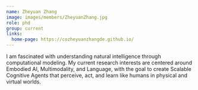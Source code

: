 ```yaml
---
name: Zheyuan Zhang
image: images/members/ZheyuanZhang.jpg
role: phd
group: current
links:
  home-page: https://cozheyuanzhangde.github.io/
---
```


I am fascinated with understanding natural intelligence through computational modeling. My current research interests are centered around Embodied AI, Multimodality, and Language, with the goal to create Scalable Cognitive Agents that perceive, act, and learn like humans in physical and virtual worlds. 